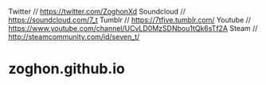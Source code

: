 Twitter // https://twitter.com/ZoghonXd
Soundcloud // https://soundcloud.com/7_t
Tumblr // https://7tfive.tumblr.com/
Youtube // https://www.youtube.com/channel/UCvLD0MzSDNbou1tQk6sTf2A
Steam // http://steamcommunity.com/id/seven_t/

# zoghon.github.io
